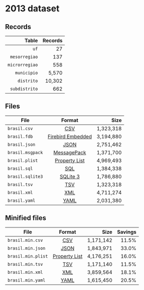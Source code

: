 # 2013 dataset

## Records

|          Table | Records |
| --------------:| -------:|
|           `uf` |      27 |
|  `mesorregiao` |     137 |
| `microrregiao` |     558 |
|    `municipio` |   5,570 |
|     `distrito` |  10,302 |
|  `subdistrito` |     662 |

## Files

| File             | Format                                                                                 |      Size |
| ---------------- |:--------------------------------------------------------------------------------------:| ---------:|
| `brasil.csv`     | [CSV](https://en.wikipedia.org/wiki/Comma-separated_values)                            | 1,323,318 |
| `brasil.fdb`     | [Firebird Embedded](https://en.wikipedia.org/wiki/Embedded_database#Firebird_Embedded) | 3,194,880 |
| `brasil.json`    | [JSON](https://en.wikipedia.org/wiki/JSON)                                             | 2,751,462 |
| `brasil.msgpack` | [MessagePack](https://en.wikipedia.org/wiki/MessagePack)                               | 1,371,700 |
| `brasil.plist`   | [Property List](https://en.wikipedia.org/wiki/Property_list)                           | 4,969,493 |
| `brasil.sql`     | [SQL](https://en.wikipedia.org/wiki/SQL)                                               | 1,384,338 |
| `brasil.sqlite3` | [SQLite 3](https://en.wikipedia.org/wiki/SQLite)                                       | 1,786,880 |
| `brasil.tsv`     | [TSV](https://en.wikipedia.org/wiki/Tab-separated_values)                              | 1,323,318 |
| `brasil.xml`     | [XML](https://en.wikipedia.org/wiki/XML)                                               | 4,711,274 |
| `brasil.yaml`    | [YAML](https://en.wikipedia.org/wiki/YAML)                                             | 2,031,380 |

## Minified files

| File               | Format                                                       |      Size | Savings |
| ------------------ |:------------------------------------------------------------:| ---------:| -------:|
| `brasil.min.csv`   | [CSV](https://en.wikipedia.org/wiki/Comma-separated_values)  | 1,171,142 |   11.5% |
| `brasil.min.json`  | [JSON](https://en.wikipedia.org/wiki/JSON)                   | 1,843,971 |   33.0% |
| `brasil.min.plist` | [Property List](https://en.wikipedia.org/wiki/Property_list) | 4,176,251 |   16.0% |
| `brasil.min.tsv`   | [TSV](https://en.wikipedia.org/wiki/Tab-separated_values)    | 1,171,140 |   11.5% |
| `brasil.min.xml`   | [XML](https://en.wikipedia.org/wiki/XML)                     | 3,859,564 |   18.1% |
| `brasil.min.yaml`  | [YAML](https://en.wikipedia.org/wiki/YAML)                   | 1,615,450 |   20.5% |